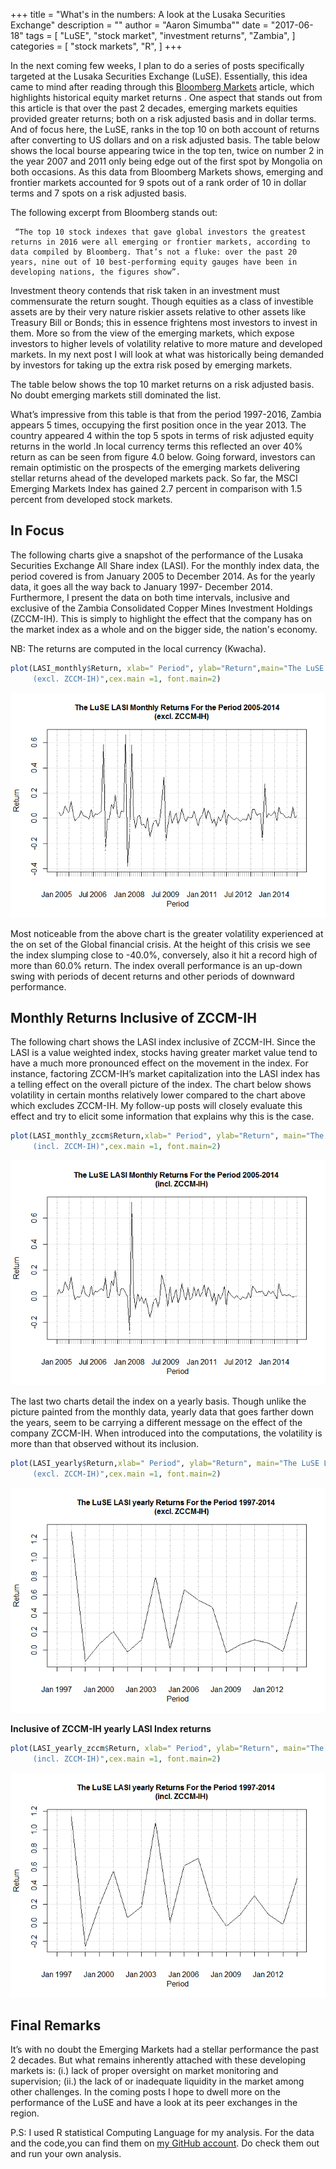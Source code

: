 +++
title = "What's in the numbers: A look at the Lusaka Securities Exchange"
description = ""
author = "Aaron Simumba""
date = "2017-06-18"
tags = [
        "LuSE",
        "stock market",
        "investment returns",
        "Zambia",
]
categories = [
    "stock markets",
    "R",
]
+++

In the next coming few weeks, I plan to do a series of posts specifically targeted at the Lusaka Securities Exchange (LuSE). Essentially, this idea came to mind after reading through this [Bloomberg Markets](https://www.bloomberg.com/news/articles/2017-01-10/history-shows-world-s-best-stock-gains-arise-in-emerging-markets) article, which highlights historical equity market returns . One aspect that stands out from this article is that over the past 2 decades, emerging markets equities provided greater returns; both on a risk adjusted basis and in dollar terms. And of focus here, the LuSE, ranks in the top 10 on both account of returns after converting to US dollars and on a risk adjusted basis. The table below shows the local bourse appearing twice in the top ten, twice on number 2 in the year 2007 and 2011 only being edge out of the first spot by Mongolia on both occasions. As this data from Bloomberg Markets shows, emerging and frontier markets accounted for 9 spots out of a rank order of 10 in dollar terms and 7 spots on a risk adjusted basis.

The following excerpt from Bloomberg stands out:

     “The top 10 stock indexes that gave global investors the greatest returns in 2016 were all emerging or frontier markets, according to data compiled by Bloomberg. That’s not a fluke: over the past 20 years, nine out of 10 best-performing equity gauges have been in developing nations, the figures show”.

Investment theory contends that risk taken in an investment must commensurate the return sought. Though equities as a class of investible assets are by their very nature riskier assets relative to other assets like Treasury Bill or Bonds; this in essence frightens most investors to invest in them. More so from the view of the emerging markets, which expose investors to higher levels of volatility relative to more mature and developed markets. In my next post I will look at what was historically being demanded by investors for taking up the extra risk posed by emerging markets.

The table below shows the top 10 market returns on a risk adjusted basis. No doubt emerging markets still dominated the list.

What’s impressive from this table is that from the period 1997-2016, Zambia appears 5 times, occupying the first position once in the year 2013. The country appeared 4 within the top 5 spots in terms of risk adjusted equity returns in the world .In local currency terms this reflected an over 40% return as can be seen from figure 4.0 below. Going forward, investors can remain optimistic on the prospects of the emerging markets delivering stellar returns ahead of the developed markets pack. So far, the MSCI Emerging Markets Index has gained 2.7 percent in comparison with 1.5 percent from developed stock markets.

In Focus
--------

The following charts give a snapshot of the performance of the Lusaka Securities Exchange All Share index (LASI). For the monthly index data, the period covered is from January 2005 to December 2014. As for the yearly data, it goes all the way back to January 1997- December 2014. Furthermore, I present the data on both time intervals, inclusive and exclusive of the Zambia Consolidated Copper Mines Investment Holdings (ZCCM-IH). This is simply to highlight the effect that the company has on the market index as a whole and on the bigger side, the nation's economy.

NB: The returns are computed in the local currency (Kwacha).

``` r
plot(LASI_monthly$Return, xlab=" Period", ylab="Return",main="The LuSE LASI Monthly Returns For the Period 2005-2014
     (excl. ZCCM-IH)",cex.main =1, font.main=2)
```

![](2017-07-18-luse-analysis_files/figure-markdown_github/unnamed-chunk-4-1.png)

Most noticeable from the above chart is the greater volatility experienced at the on set of the Global financial crisis. At the height of this crisis we see the index slumping close to -40.0%, conversely, also it hit a record high of more than 60.0% return. The index overall performance is an up-down swing with periods of decent returns and other periods of downward performance.

Monthly Returns Inclusive of ZCCM-IH
------------------------------------

The following chart shows the LASI index inclusive of ZCCM-IH. Since the LASI is a value weighted index, stocks having greater market value tend to have a much more pronounced effect on the movement in the index. For instance, factoring ZCCM-IH’s market capitalization into the LASI index has a telling effect on the overall picture of the index. The chart below shows volatility in certain months relatively lower compared to the chart above which excludes ZCCM-IH. My follow-up posts will closely evaluate this effect and try to elicit some information that explains why this is the case.

``` r
plot(LASI_monthly_zccm$Return,xlab=" Period", ylab="Return", main="The LuSE LASI Monthly Returns For the Period 2005-2014 
     (incl. ZCCM-IH)",cex.main =1, font.main=2)
```

![](2017-07-18-luse-analysis_files/figure-markdown_github/unnamed-chunk-5-1.png)

The last two charts detail the index on a yearly basis. Though unlike the picture painted from the monthly data, yearly data that goes farther down the years, seem to be carrying a different message on the effect of the company ZCCM-IH. When introduced into the computations, the volatility is more than that observed without its inclusion.

``` r
plot(LASI_yearly$Return,xlab=" Period", ylab="Return", main="The LuSE LASI yearly Returns For the Period 1997-2014 
     (excl. ZCCM-IH)",cex.main =1, font.main=2)
```

![](2017-07-18-luse-analysis_files/figure-markdown_github/unnamed-chunk-6-1.png)

**Inclusive of ZCCM-IH yearly LASI Index returns**

``` r
plot(LASI_yearly_zccm$Return, xlab=" Period", ylab="Return", main="The LuSE LASI yearly Returns For the Period 1997-2014 
     (incl. ZCCM-IH)",cex.main =1, font.main=2)
```

![](2017-07-18-luse-analysis_files/figure-markdown_github/unnamed-chunk-7-1.png)

Final Remarks
-------------

It’s with no doubt the Emerging Markets had a stellar performance the past 2 decades. But what remains inherently attached with these developing markets is: (i.) lack of proper oversight on market monitoring and supervision; (ii.) the lack of or inadequate liquidity in the market among other challenges. In the coming posts I hope to dwell more on the performance of the LuSE and have a look at its peer exchanges in the region.

P.S: I used R statistical Computing Language for my analysis. For the data and the code,you can find them on [my GitHub account](https://github.com/ASimumba/LuSE_Data). Do check them out and run your own analysis.
